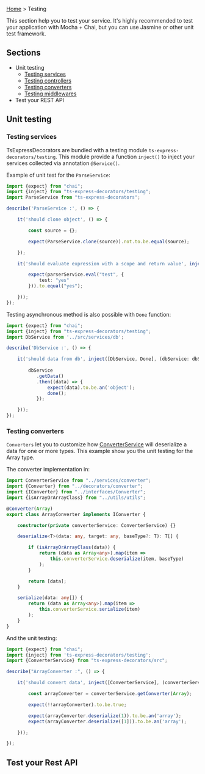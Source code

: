 [Home](https://github.com/Romakita/ts-express-decorators/wiki) > Testing

This section help you to test your service. It's highly recommended to test your application with Mocha + Chai, but you can use Jasmine or other unit test framework.

## Sections

* Unit testing
  * [Testing services]()
  * [Testing controllers]()
  * [Testing converters]()
  * [Testing middlewares]()
* Test your REST API

## Unit testing
### Testing services

TsExpressDecorators are bundled with a testing module `ts-express-decorators/testing`. This module provide a function `inject()` to inject your services collected via annotation `@Service()`.

Example of unit test for the `ParseService`:

```typescript
import {expect} from "chai";
import {inject} from "ts-express-decorators/testing";
import ParseService from "ts-express-decorators";

describe('ParseService :', () => {

    it('should clone object', () => {

        const source = {};

        expect(ParseService.clone(source)).not.to.be.equal(source);

    });

    it('should evaluate expression with a scope and return value', inject([ParseService], (parserService: ParseService) => {

        expect(parserService.eval("test", {
            test: "yes"
        })).to.equal("yes");

    }));
});
```

Testing asynchronous method is also possible with `Done` function:

```typescript
import {expect} from "chai";
import {inject} from "ts-express-decorators/testing";
import DbService from '../src/services/db';

describe('DbService :', () => {

    it('should data from db', inject([DbService, Done], (dbService: dbService, done: Done) => {
        
        dbService
           .getData()
           .then((data) => {
               expect(data).to.be.an('object');
               done();
           });

    }));
});
```

### Testing converters

`Converters` let you to customize how [ConverterService](https://github.com/Romakita/ts-express-decorators/wiki/Converters) will deserialize a data for one or more types. This example show you the unit testing for the Array type. 

The converter implementation in:
```typescript
import ConverterService from "../services/converter";
import {Converter} from "../decorators/converter";
import {IConverter} from "../interfaces/Converter";
import {isArrayOrArrayClass} from "../utils/utils";

@Converter(Array)
export class ArrayConverter implements IConverter {

    constructor(private converterService: ConverterService) {}

    deserialize<T>(data: any, target: any, baseType?: T): T[] {

        if (isArrayOrArrayClass(data)) {
            return (data as Array<any>).map(item =>
                this.converterService.deserialize(item, baseType)
            );
        }

        return [data];
    }

    serialize(data: any[]) {
        return (data as Array<any>).map(item =>
            this.converterService.serialize(item)
        );
    }
}

```
And the unit testing:
```typescript
import {expect} from "chai";
import {inject} from 'ts-express-decorators/testing';
import {ConverterService} from "ts-express-decorators/src";

describe("ArrayConverter :", () => {

    it('should convert data', inject([ConverterService], (converterService: ConverterService) => {

        const arrayConverter = converterService.getConverter(Array);

        expect(!!arrayConverter).to.be.true;

        expect(arrayConverter.deserialize(1)).to.be.an('array');
        expect(arrayConverter.deserialize([1])).to.be.an('array');

    }));

});
```

## Test your Rest API


